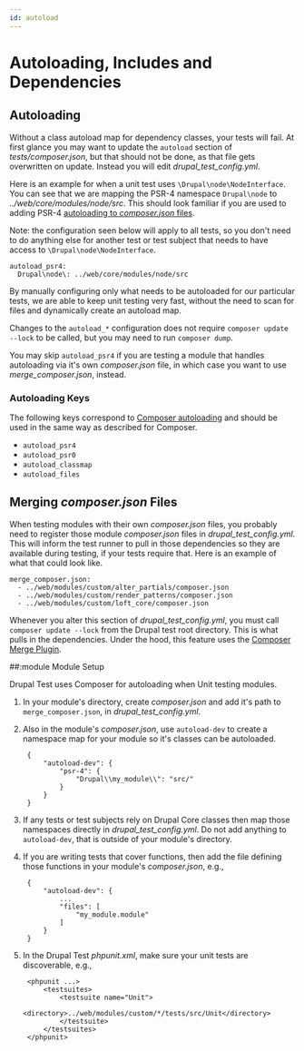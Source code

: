 ```yaml
---
id: autoload
---
```

# Autoloading, Includes and Dependencies

## Autoloading

Without a class autoload map for dependency classes, your tests will fail.  At first glance you may want to update the `autoload` section of _tests/composer.json_, but that should not be done, as that file gets overwritten on update.  Instead you will edit _drupal_test_config.yml_.

Here is an example for when a unit test uses `\Drupal\node\NodeInterface`.  You can see that we are mapping the PSR-4 namespace `Drupal\node` to _../web/core/modules/node/src_.  This should look familiar if you are used to adding PSR-4 [autoloading to _composer.json_ files](https://getcomposer.org/doc/04-schema.md#autoload).

Note: the configuration seen below will apply to all tests, so you don't need to do anything else for another test or test subject that needs to have access to `\Drupal\node\NodeInterface`.

    autoload_psr4:
      Drupal\node\: ../web/core/modules/node/src

By manually configuring only what needs to be autoloaded for our particular tests, we are able to keep unit testing very fast, without the need to scan for files and dynamically create an autoload map. 

Changes to the `autoload_*` configuration does not require `composer update --lock` to be called, but you may need to run `composer dump`.

You may skip `autoload_psr4` if you are testing a module that handles autoloading via it's own _composer.json_ file, in which case you want to use _merge_composer.json_, instead.

### Autoloading Keys

The following keys correspond to [Composer autoloading](https://getcomposer.org/doc/04-schema.md#autoload) and should be used in the same way as described for Composer.

* `autoload_psr4`
* `autoload_psr0`
* `autoload_classmap` 
* `autoload_files`

## Merging _composer.json_ Files

When testing modules with their own _composer.json_ files, you probably need to register those module _composer.json_ files in _drupal_test_config.yml_.  This will inform the test runner to pull in those dependencies so they are available during testing, if your tests require that.  Here is an example of what that could look like.

    merge_composer.json:
      - ../web/modules/custom/alter_partials/composer.json
      - ../web/modules/custom/render_patterns/composer.json
      - ../web/modules/custom/loft_core/composer.json

Whenever you alter this section of _drupal_test_config.yml_, you must call `composer update --lock` from the Drupal test root directory.  This is what pulls in the dependencies.  Under the hood, this feature uses the [Composer Merge Plugin](https://github.com/wikimedia/composer-merge-plugin).

##:module Module Setup

Drupal Test uses Composer for autoloading when Unit testing modules.

1. In your module's directory, create _composer.json_ and add it's path to `merge_composer.json`, in _drupal_test_config.yml_.
1. Also in the module's _composer.json_, use `autoload-dev` to create a namespace map for your module so it's classes can be autoloaded.

        {
            "autoload-dev": {
                "psr-4": {
                    "Drupal\\my_module\\": "src/"
                }
            }
        }

1. If any tests or test subjects rely on Drupal Core classes then map those namespaces directly in _drupal_test_config.yml_.  Do not add anything to `autoload-dev`, that is outside of your module's directory.
1. If you are writing tests that cover functions, then add the file defining those functions in your module's _composer.json_, e.g.,

        {
            "autoload-dev": {
                ...
                "files": [
                    "my_module.module"
                ]
            }
        }        

1. In the Drupal Test _phpunit.xml_, make sure your unit tests are discoverable, e.g.,

        <phpunit ...>
            <testsuites>
                <testsuite name="Unit">
                    <directory>../web/modules/custom/*/tests/src/Unit</directory>
                </testsuite>
            </testsuites>
        </phpunit>      
